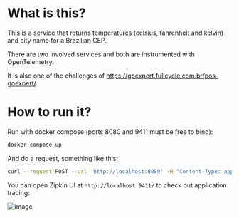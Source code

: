 # What is this?

This is a service that returns temperatures (celsius, fahrenheit and kelvin) and city name for a Brazilian CEP.

There are two involved services and both are instrumented with OpenTelemetry.

It is also one of the challenges of https://goexpert.fullcycle.com.br/pos-goexpert/.

# How to run it?

Run with docker compose (ports 8080 and 9411 must be free to bind):

```bash
docker compose up
```

And do a request, something like this:

```bash
curl --request POST --url 'http://localhost:8080' -H "Content-Type: application/json" -d '{"cep" : "69400970"}'
```

You can open Zipkin UI at `http://localhost:9411/` to check out application tracing:

![image](https://github.com/arfurlaneto/goexpert-challenge-opentelemetry/assets/3330854/856ed6c1-c4ac-461b-b03b-29b7f8740b7d)
